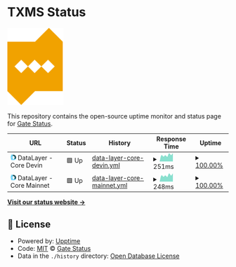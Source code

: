 # TXMS Status

<img src="assets/logo/txms.svg" width="128"/>

This repository contains the open-source uptime monitor and status page for [Gate Status](https://txms.info).

<!--start: status pages-->
<!-- This summary is generated by Upptime (https://github.com/upptime/upptime) -->
<!-- Do not edit this manually, your changes will be overwritten -->
<!-- prettier-ignore -->
| URL | Status | History | Response Time | Uptime |
| --- | ------ | ------- | ------------- | ------ |
| <img alt="" src="https://raw.githubusercontent.com/gatestatus/txms/master/assets/providers/datalayer.png" height="13"> DataLayer - Core Devin | 🟩 Up | [data-layer-core-devin.yml](https://github.com/gatestatus/txms/commits/HEAD/history/data-layer-core-devin.yml) | <details><summary><img alt="Response time graph" src="./graphs/data-layer-core-devin/response-time-week.png" height="20"> 251ms</summary><br><a href="https://txms.info/history/data-layer-core-devin"><img alt="Response time 298" src="https://img.shields.io/endpoint?url=https%3A%2F%2Fraw.githubusercontent.com%2Fgatestatus%2Ftxms%2FHEAD%2Fapi%2Fdata-layer-core-devin%2Fresponse-time.json"></a><br><a href="https://txms.info/history/data-layer-core-devin"><img alt="24-hour response time 243" src="https://img.shields.io/endpoint?url=https%3A%2F%2Fraw.githubusercontent.com%2Fgatestatus%2Ftxms%2FHEAD%2Fapi%2Fdata-layer-core-devin%2Fresponse-time-day.json"></a><br><a href="https://txms.info/history/data-layer-core-devin"><img alt="7-day response time 251" src="https://img.shields.io/endpoint?url=https%3A%2F%2Fraw.githubusercontent.com%2Fgatestatus%2Ftxms%2FHEAD%2Fapi%2Fdata-layer-core-devin%2Fresponse-time-week.json"></a><br><a href="https://txms.info/history/data-layer-core-devin"><img alt="30-day response time 268" src="https://img.shields.io/endpoint?url=https%3A%2F%2Fraw.githubusercontent.com%2Fgatestatus%2Ftxms%2FHEAD%2Fapi%2Fdata-layer-core-devin%2Fresponse-time-month.json"></a><br><a href="https://txms.info/history/data-layer-core-devin"><img alt="1-year response time 298" src="https://img.shields.io/endpoint?url=https%3A%2F%2Fraw.githubusercontent.com%2Fgatestatus%2Ftxms%2FHEAD%2Fapi%2Fdata-layer-core-devin%2Fresponse-time-year.json"></a></details> | <details><summary><a href="https://txms.info/history/data-layer-core-devin">100.00%</a></summary><a href="https://txms.info/history/data-layer-core-devin"><img alt="All-time uptime 99.99%" src="https://img.shields.io/endpoint?url=https%3A%2F%2Fraw.githubusercontent.com%2Fgatestatus%2Ftxms%2FHEAD%2Fapi%2Fdata-layer-core-devin%2Fuptime.json"></a><br><a href="https://txms.info/history/data-layer-core-devin"><img alt="24-hour uptime 100.00%" src="https://img.shields.io/endpoint?url=https%3A%2F%2Fraw.githubusercontent.com%2Fgatestatus%2Ftxms%2FHEAD%2Fapi%2Fdata-layer-core-devin%2Fuptime-day.json"></a><br><a href="https://txms.info/history/data-layer-core-devin"><img alt="7-day uptime 100.00%" src="https://img.shields.io/endpoint?url=https%3A%2F%2Fraw.githubusercontent.com%2Fgatestatus%2Ftxms%2FHEAD%2Fapi%2Fdata-layer-core-devin%2Fuptime-week.json"></a><br><a href="https://txms.info/history/data-layer-core-devin"><img alt="30-day uptime 100.00%" src="https://img.shields.io/endpoint?url=https%3A%2F%2Fraw.githubusercontent.com%2Fgatestatus%2Ftxms%2FHEAD%2Fapi%2Fdata-layer-core-devin%2Fuptime-month.json"></a><br><a href="https://txms.info/history/data-layer-core-devin"><img alt="1-year uptime 99.99%" src="https://img.shields.io/endpoint?url=https%3A%2F%2Fraw.githubusercontent.com%2Fgatestatus%2Ftxms%2FHEAD%2Fapi%2Fdata-layer-core-devin%2Fuptime-year.json"></a></details>
| <img alt="" src="https://raw.githubusercontent.com/gatestatus/txms/master/assets/providers/datalayer.png" height="13"> DataLayer - Core Mainnet | 🟩 Up | [data-layer-core-mainnet.yml](https://github.com/gatestatus/txms/commits/HEAD/history/data-layer-core-mainnet.yml) | <details><summary><img alt="Response time graph" src="./graphs/data-layer-core-mainnet/response-time-week.png" height="20"> 248ms</summary><br><a href="https://txms.info/history/data-layer-core-mainnet"><img alt="Response time 288" src="https://img.shields.io/endpoint?url=https%3A%2F%2Fraw.githubusercontent.com%2Fgatestatus%2Ftxms%2FHEAD%2Fapi%2Fdata-layer-core-mainnet%2Fresponse-time.json"></a><br><a href="https://txms.info/history/data-layer-core-mainnet"><img alt="24-hour response time 242" src="https://img.shields.io/endpoint?url=https%3A%2F%2Fraw.githubusercontent.com%2Fgatestatus%2Ftxms%2FHEAD%2Fapi%2Fdata-layer-core-mainnet%2Fresponse-time-day.json"></a><br><a href="https://txms.info/history/data-layer-core-mainnet"><img alt="7-day response time 248" src="https://img.shields.io/endpoint?url=https%3A%2F%2Fraw.githubusercontent.com%2Fgatestatus%2Ftxms%2FHEAD%2Fapi%2Fdata-layer-core-mainnet%2Fresponse-time-week.json"></a><br><a href="https://txms.info/history/data-layer-core-mainnet"><img alt="30-day response time 268" src="https://img.shields.io/endpoint?url=https%3A%2F%2Fraw.githubusercontent.com%2Fgatestatus%2Ftxms%2FHEAD%2Fapi%2Fdata-layer-core-mainnet%2Fresponse-time-month.json"></a><br><a href="https://txms.info/history/data-layer-core-mainnet"><img alt="1-year response time 288" src="https://img.shields.io/endpoint?url=https%3A%2F%2Fraw.githubusercontent.com%2Fgatestatus%2Ftxms%2FHEAD%2Fapi%2Fdata-layer-core-mainnet%2Fresponse-time-year.json"></a></details> | <details><summary><a href="https://txms.info/history/data-layer-core-mainnet">100.00%</a></summary><a href="https://txms.info/history/data-layer-core-mainnet"><img alt="All-time uptime 99.99%" src="https://img.shields.io/endpoint?url=https%3A%2F%2Fraw.githubusercontent.com%2Fgatestatus%2Ftxms%2FHEAD%2Fapi%2Fdata-layer-core-mainnet%2Fuptime.json"></a><br><a href="https://txms.info/history/data-layer-core-mainnet"><img alt="24-hour uptime 100.00%" src="https://img.shields.io/endpoint?url=https%3A%2F%2Fraw.githubusercontent.com%2Fgatestatus%2Ftxms%2FHEAD%2Fapi%2Fdata-layer-core-mainnet%2Fuptime-day.json"></a><br><a href="https://txms.info/history/data-layer-core-mainnet"><img alt="7-day uptime 100.00%" src="https://img.shields.io/endpoint?url=https%3A%2F%2Fraw.githubusercontent.com%2Fgatestatus%2Ftxms%2FHEAD%2Fapi%2Fdata-layer-core-mainnet%2Fuptime-week.json"></a><br><a href="https://txms.info/history/data-layer-core-mainnet"><img alt="30-day uptime 100.00%" src="https://img.shields.io/endpoint?url=https%3A%2F%2Fraw.githubusercontent.com%2Fgatestatus%2Ftxms%2FHEAD%2Fapi%2Fdata-layer-core-mainnet%2Fuptime-month.json"></a><br><a href="https://txms.info/history/data-layer-core-mainnet"><img alt="1-year uptime 99.99%" src="https://img.shields.io/endpoint?url=https%3A%2F%2Fraw.githubusercontent.com%2Fgatestatus%2Ftxms%2FHEAD%2Fapi%2Fdata-layer-core-mainnet%2Fuptime-year.json"></a></details>

<!--end: status pages-->

[**Visit our status website →**](https://txms.info)

## 📄 License

- Powered by: [Upptime](https://github.com/upptime/upptime)
- Code: [MIT](./LICENSE) © [Gate Status](https://txms.info)
- Data in the `./history` directory: [Open Database License](https://opendatacommons.org/licenses/odbl/1-0/)
